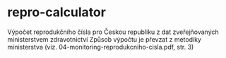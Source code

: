 # repro-calculator
Výpočet reprodukčního čísla pro Českou republiku z dat zveřejňovaných ministerstvem zdravotnictví
Způsob výpočtu je převzat z metodiky ministerstva (viz. 04-monitoring-reprodukcniho-cisla.pdf, str. 3)
